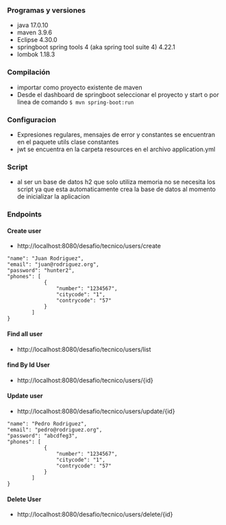 ### Programas y versiones
- java 17.0.10
- maven 3.9.6
- Eclipse 4.30.0
- springboot spring tools 4 (aka spring tool suite 4) 4.22.1
- lombok 1.18.3

### Compilación
- importar como proyecto existente de maven
- Desde el dashboard de springboot seleccionar el proyecto y start o por linea de comando `$ mvn spring-boot:run`

### Configuracion
- Expresiones regulares, mensajes de error y constantes se encuentran en el paquete utils clase constantes
- jwt se encuentra en la carpeta resources en el archivo application.yml

### Script
- al ser un base de datos h2 que solo utiliza memoria no se necesita los script ya que esta automaticamente crea la base de datos al momento de inicializar la aplicacion

### Endpoints
#### Create user
- http://localhost:8080/desafio/tecnico/users/create
```
"name": "Juan Rodriguez",
"email": "juan@rodriguez.org",
"password": "hunter2",
"phones": [
			{
				"number": "1234567",
				"citycode": "1",
				"contrycode": "57"
			}
		]
}
```


#### Find all user
- http://localhost:8080/desafio/tecnico/users/list

#### find By Id User
- http://localhost:8080/desafio/tecnico/users/{id}

#### Update user
- http://localhost:8080/desafio/tecnico/users/update/{id}
```
"name": "Pedro Rodriguez",
"email": "pedro@rodriguez.org",
"password": "abcdfeg3",
"phones": [
			{
				"number": "1234567",
				"citycode": "1",
				"contrycode": "57"
			}
		]
}
```
#### Delete User
- http://localhost:8080/desafio/tecnico/users/delete/{id}




